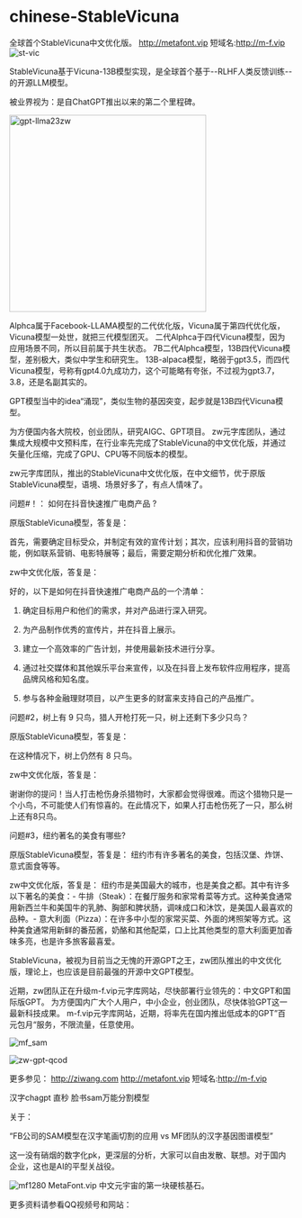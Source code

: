 # chinese-StableVicuna
全球首个StableVicuna中文优化版。
http://metafont.vip 短域名:http://m-f.vip 
![st-vic](https://user-images.githubusercontent.com/11691791/235558900-ad4fb599-fa2e-442c-92da-5a1d4e25d9de.png)




StableVicuna基于Vicuna-13B模型实现，是全球首个基于--RLHF人类反馈训练--的开源LLM模型。

被业界视为：是自ChatGPT推出以来的第二个里程碑。


<img width="350" alt="gpt-llma23zw" src="https://user-images.githubusercontent.com/11691791/235558891-7e1e62f9-c01c-468c-91ef-a04f94c17dd0.png">

Alphca属于Facebook-LLAMA模型的二代优化版，Vicuna属于第四代优化版，Vicuna模型一处世，就把三代模型团灭。
二代Alphca于四代Vicuna模型，因为应用场景不同，所以目前属于共生状态。
7B二代Alphca模型，13B四代Vicuna模型，差别极大，类似中学生和研究生。
13B-alpaca模型，略弱于gpt3.5，而四代Vicuna模型，号称有gpt4.0九成功力，这个可能略有夸张，不过视为gpt3.7，3.8，还是名副其实的。

GPT模型当中的idea“涌现”，类似生物的基因突变，起步就是13B四代Vicuna模型。

为方便国内各大院校，创业团队，研究AIGC、GPT项目。
zw元字库团队，通过集成大规模中文预料库，在行业率先完成了StableVicuna的中文优化版，并通过矢量化压缩，完成了GPU、CPU等不同版本的模型。

zw元字库团队，推出的StableVicuna中文优化版，在中文细节，优于原版StableVicuna模型，语境、场景好多了，有点人情味了。



问题#！： 如何在抖音快速推广电商产品 ?



原版StableVicuna模型，答复是：

首先，需要确定目标受众，并制定有效的宣传计划；其次，应该利用抖音的营销功能，例如联系营销、电影特展等；最后，需要定期分析和优化推广效果。



zw中文优化版，答复是：

好的，以下是如何在抖音快速推广电商产品的一个清单： 

1. 确定目标用户和他们的需求，并对产品进行深入研究。 

2. 为产品制作优秀的宣传片，并在抖音上展示。 

3. 建立一个高效率的广告计划，并使用最新技术进行分享。

4. 通过社交媒体和其他娱乐平台来宣传，以及在抖音上发布软件应用程序，提高品牌风格和知名度。 

5. 参与各种金融理财项目，以产生更多的财富来支持自己的产品推广。



问题#2，树上有 9 只鸟，猎人开枪打死一只，树上还剩下多少只鸟？



原版StableVicuna模型，答复是：

在这种情况下，树上仍然有 8 只鸟。 



zw中文优化版，答复是：

谢谢你的提问！当人打击枪伤身杀猎物时，大家都会觉得很难。而这个猎物只是一个小鸟，不可能使人们有惊喜的。在此情况下，如果人打击枪伤死了一只，那么树上还有8只鸟。



问题#3，纽约著名的美食有哪些?

原版StableVicuna模型，答复是：
纽约市有许多著名的美食，包括汉堡、炸饼、意式面食等等。

zw中文优化版，答复是：
 纽约市是美国最大的城市，也是美食之都。其中有许多以下著名的美食：- 牛排（Steak）：在餐厅服务和家常肴菜等方式。这种美食通常用新西兰牛和美国牛的乳肺、胸部和脾状肠，调味成口和沐饮，是美国人最喜欢的品种。- 意大利面（Pizza）：在许多中小型的家常买菜、外面的烤照架等方式。这种美食通常用新鲜的番茄酱，奶酪和其他配菜，口上比其他类型的意大利面更加香味多亮，也是许多旅客最喜爱。

StableVicuna，被视为目前当之无愧的开源GPT之王，zw团队推出的中文优化版，理论上，也应该是目前最强的开源中文GPT模型。

近期，zw团队正在升级m-f.vip元字库网站，尽快部署行业领先的：中文GPT和国际版GPT。
为方便国内广大个人用户，中小企业，创业团队，尽快体验GPT这一最新科技成果。
m-f.vip元字库网站，近期，将率先在国内推出低成本的GPT”百元包月“服务，不限流量，任意使用。



 ![mf_sam](https://user-images.githubusercontent.com/11691791/235558897-caec67a1-24aa-44bc-9ab9-66644585ff66.png)

![zw-gpt-qcod](https://user-images.githubusercontent.com/11691791/235558903-0db31d90-d186-44fb-8e33-295bc76bf4e0.png)

更多参见：
http://ziwang.com 
http://metafont.vip 
短域名:http://m-f.vip 


汉字chagpt 直秒 脸书sam万能分割模型

关于：

“FB公司的SAM模型在汉字笔画切割的应用 vs MF团队的汉字基因图谱模型”

这一没有硝烟的数字化pk，更深层的分析，大家可以自由发散、联想。对于国内企业，这也是AI的平型关战役。

![mf1280](https://user-images.githubusercontent.com/11691791/196892748-3f7144fa-1cc3-447d-b0e2-0355168fe062.png)
MetaFont.vip 中文元宇宙的第一块硬核基石。

更多资料请参看QQ视频号和网站：
